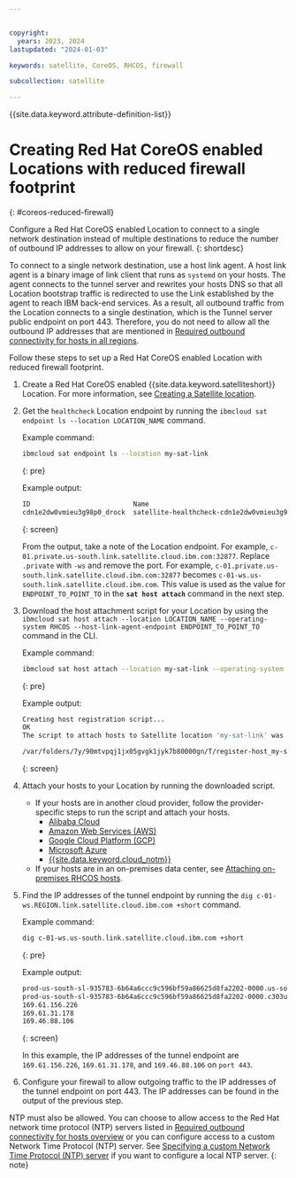 ```yaml
---


copyright:
  years: 2023, 2024
lastupdated: "2024-01-03"

keywords: satellite, CoreOS, RHCOS, firewall 

subcollection: satellite

---
```


{{site.data.keyword.attribute-definition-list}}


# Creating Red Hat CoreOS enabled Locations with reduced firewall footprint
{: #coreos-reduced-firewall}

Configure a Red Hat CoreOS enabled Location to connect to a single network destination instead of multiple destinations to reduce the number of outbound IP addresses to allow on your firewall. 
{: shortdesc}

To connect to a single network destination, use a host link agent. A host link agent is a binary image of link client that runs as `systemd` on your hosts. The agent connects to the tunnel server and rewrites your hosts DNS so that all Location bootstrap traffic is redirected to use the Link established by the agent to reach IBM back-end services. As a result, all outbound traffic from the Location connects to a single destination, which is the Tunnel server public endpoint on port 443. Therefore, you do not need to allow all the outbound IP addresses that are mentioned in [Required outbound connectivity for hosts in all regions](/docs/satellite?topic=satellite-reqs-host-network-outbound).

Follow these steps to set up a Red Hat CoreOS enabled Location with reduced firewall footprint.

1. Create a Red Hat CoreOS enabled {{site.data.keyword.satelliteshort}} Location. For more information, see [Creating a Satellite location](/docs/satellite?topic=satellite-locations).

1. Get the `healthcheck` Location endpoint by running the `ibmcloud sat endpoint ls --location LOCATION_NAME` command. 
    
    Example command:  
    ```sh
    ibmcloud sat endpoint ls --location my-sat-link
    ```
    {: pre} 

    Example output:
    ```sh
    ID                          Name                                        Destination Type  Address
    cdn1e2dw0vmieu3g98p0_drock  satellite-healthcheck-cdn1e2dw0vmieu3g98p0  location    HTTP  c-01.private.us-south.link.satellite.cloud.ibm.com:32877
    ```
    {: screen}
  
    From the output, take a note of the Location endpoint. For example, `c-01.private.us-south.link.satellite.cloud.ibm.com:32877`. Replace `.private` with `-ws` and remove the port. For example, `c-01.private.us-south.link.satellite.cloud.ibm.com:32877` becomes `c-01-ws.us-south.link.satellite.cloud.ibm.com`. This value is used as the value for `ENDPOINT_TO_POINT_TO` in the **`sat host attach`** command in the next step.

1. Download the host attachment script for your Location by using the `ibmcloud sat host attach --location LOCATION_NAME --operating-system RHCOS --host-link-agent-endpoint ENDPOINT_TO_POINT_TO` command in the CLI.       

    Example command:  
    ```sh
    ibmcloud sat host attach --location my-sat-link --operating-system RHCOS --host-link-agent-endpoint c-01-ws.region.link.satellite.cloud.ibm.com
    ```
    {: pre}
            
    Example output:
    ```sh
    Creating host registration script...
    OK
    The script to attach hosts to Satellite location 'my-sat-link' was downloaded to the following location:

    /var/folders/7y/90mtvpqj1jx05gvgk1jyk7b80000gn/T/register-host_my-sat-link_1782841498.ign
    ```
    {: screen}

1. Attach your hosts to your Location by running the downloaded script.
    * If your hosts are in another cloud provider, follow the provider-specific steps to run the script and attach your hosts. 
        - [Alibaba Cloud](/docs/satellite?topic=satellite-alibaba)
        - [Amazon Web Services (AWS)](/docs/satellite?topic=satellite-aws)
        - [Google Cloud Platform (GCP)](/docs/satellite?topic=satellite-gcp)
        - [Microsoft Azure](/docs/satellite?topic=satellite-azure)
        - [{{site.data.keyword.cloud_notm}}](/docs/satellite?topic=satellite-ibm)
    * If your hosts are in an on-premises data center, see [Attaching on-premises RHCOS hosts](/docs/satellite?topic=satellite-attach-hosts#attach-rhcos-hosts).

1. Find the IP addresses of the tunnel endpoint by running the `dig c-01-ws.REGION.link.satellite.cloud.ibm.com +short` command. 

    Example command:  
    ```sh
    dig c-01-ws.us-south.link.satellite.cloud.ibm.com +short
    ```
    {: pre}
            
    Example output:
    ```sh
    prod-us-south-sl-935783-6b64a6ccc9c596bf59a86625d8fa2202-0000.us-south.containers.appdomain.cloud.
    prod-us-south-sl-935783-6b64a6ccc9c596bf59a86625d8fa2202-0000.c303u02d04o7tl16uqm0.akadns.net.
    169.61.156.226
    169.61.31.178
    169.46.88.106
    ```
    {: screen}
    
    In this example, the IP addresses of the tunnel endpoint are `169.61.156.226`, `169.61.31.178`, and `169.46.88.106` on `port 443`. 
    
1. Configure your firewall to allow outgoing traffic to the IP addresses of the tunnel endpoint on port 443. The IP addresses can be found in the output of the previous step. 

NTP must also be allowed. You can choose to allow access to the Red Hat network time protocol (NTP) servers listed in [Required outbound connectivity for hosts overview](/docs/satellite?topic=satellite-reqs-host-network-outbound) or you can configure access to a custom Network Time Protocol (NTP) server. See [Specifying a custom Network Time Protocol (NTP) server](/docs/satellite?topic=satellite-config-custom-ntp) if you want to configure a local NTP server.
{: note}
